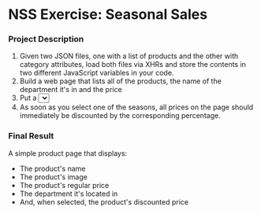 # NSS Exercise: Seasonal Sales

### Project Description
1. Given two JSON files, one with a list of products and the other with category attributes, load both files via XHRs and store the contents in two different JavaScript variables in your code.
2. Build a web page that lists all of the products, the name of the department it's in and the price
3. Put a <select> element at the top of the page that contains all possible values of the season_discount key in the categories file.
4. As soon as you select one of the seasons, all prices on the page should immediately be discounted by the corresponding percentage. 

### Final Result
A simple product page that displays:
* The product's name
* The product's image
* The product's regular price
* The department it's located in
* And, when selected, the product's discounted price

[logo]: https://github.com/alexsanchez728/xhr-seasonal-sales/blob/master/readme-images/Season-sales-example-trimmed.gif "Logo Title Text 2"





<!-- fix the button please -->